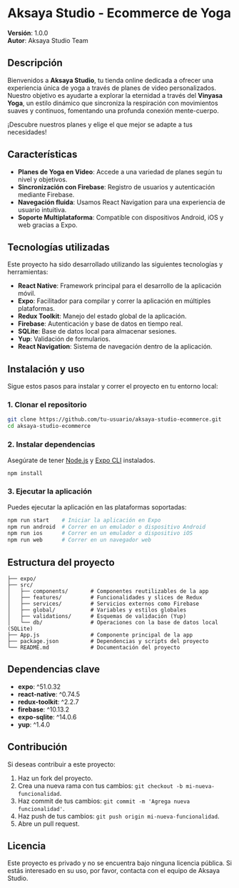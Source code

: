 
# Aksaya Studio - Ecommerce de Yoga

**Versión**: 1.0.0  
**Autor**: Aksaya Studio Team

## Descripción

Bienvenidos a **Aksaya Studio**, tu tienda online dedicada a ofrecer una experiencia única de yoga a través de planes de video personalizados. Nuestro objetivo es ayudarte a explorar la eternidad a través del **Vinyasa Yoga**, un estilo dinámico que sincroniza la respiración con movimientos suaves y continuos, fomentando una profunda conexión mente-cuerpo.

¡Descubre nuestros planes y elige el que mejor se adapte a tus necesidades!

## Características

- **Planes de Yoga en Video**: Accede a una variedad de planes según tu nivel y objetivos.
- **Sincronización con Firebase**: Registro de usuarios y autenticación mediante Firebase.
- **Navegación fluida**: Usamos React Navigation para una experiencia de usuario intuitiva.
- **Soporte Multiplataforma**: Compatible con dispositivos Android, iOS y web gracias a Expo.

## Tecnologías utilizadas

Este proyecto ha sido desarrollado utilizando las siguientes tecnologías y herramientas:

- **React Native**: Framework principal para el desarrollo de la aplicación móvil.
- **Expo**: Facilitador para compilar y correr la aplicación en múltiples plataformas.
- **Redux Toolkit**: Manejo del estado global de la aplicación.
- **Firebase**: Autenticación y base de datos en tiempo real.
- **SQLite**: Base de datos local para almacenar sesiones.
- **Yup**: Validación de formularios.
- **React Navigation**: Sistema de navegación dentro de la aplicación.

## Instalación y uso

Sigue estos pasos para instalar y correr el proyecto en tu entorno local:

### 1. Clonar el repositorio

```bash
git clone https://github.com/tu-usuario/aksaya-studio-ecommerce.git
cd aksaya-studio-ecommerce
```

### 2. Instalar dependencias

Asegúrate de tener [Node.js](https://nodejs.org/) y [Expo CLI](https://docs.expo.dev/get-started/installation/) instalados.

```bash
npm install
```

### 3. Ejecutar la aplicación

Puedes ejecutar la aplicación en las plataformas soportadas:

```bash
npm run start    # Iniciar la aplicación en Expo
npm run android  # Correr en un emulador o dispositivo Android
npm run ios      # Correr en un emulador o dispositivo iOS
npm run web      # Correr en un navegador web
```

## Estructura del proyecto

```plaintext
├── expo/
├── src/
│   ├── components/       # Componentes reutilizables de la app
│   ├── features/         # Funcionalidades y slices de Redux
│   ├── services/         # Servicios externos como Firebase
│   ├── global/           # Variables y estilos globales
│   ├── validations/      # Esquemas de validación (Yup)
│   └── db/               # Operaciones con la base de datos local (SQLite)
├── App.js                # Componente principal de la app
├── package.json          # Dependencias y scripts del proyecto
└── README.md             # Documentación del proyecto
```

## Dependencias clave

- **expo**: ^51.0.32
- **react-native**: ^0.74.5
- **redux-toolkit**: ^2.2.7
- **firebase**: ^10.13.2
- **expo-sqlite**: ^14.0.6
- **yup**: ^1.4.0

## Contribución

Si deseas contribuir a este proyecto:

1. Haz un fork del proyecto.
2. Crea una nueva rama con tus cambios: `git checkout -b mi-nueva-funcionalidad`.
3. Haz commit de tus cambios: `git commit -m 'Agrega nueva funcionalidad'`.
4. Haz push de tus cambios: `git push origin mi-nueva-funcionalidad`.
5. Abre un pull request.

## Licencia

Este proyecto es privado y no se encuentra bajo ninguna licencia pública. Si estás interesado en su uso, por favor, contacta con el equipo de Aksaya Studio.
